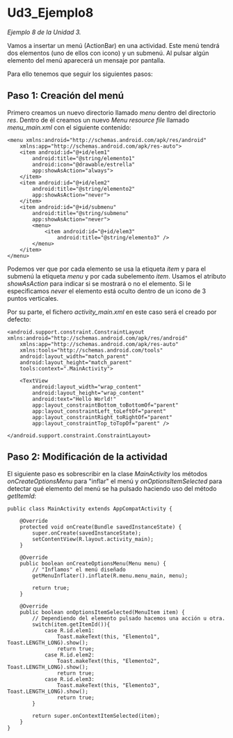 # Ud3_Ejemplo8
_Ejemplo 8 de la Unidad 3._ 

Vamos a insertar un menú (ActionBar) en una actividad. Este menú tendrá dos elementos (uno de ellos con icono) y un submenú. Al pulsar
 algún elemento del menú aparecerá un mensaje por pantalla.

Para ello tenemos que seguir los siguientes pasos:

## Paso 1: Creación del menú

Primero creamos un nuevo directorio llamado _menu_ dentro del directorio _res_. Dentro de él creamos un nuevo _Menu resource file_ 
llamado _menu_main.xml_ con el siguiente contenido:
```
<menu xmlns:android="http://schemas.android.com/apk/res/android"
    xmlns:app="http://schemas.android.com/apk/res-auto">
    <item android:id="@+id/elem1"
        android:title="@string/elemento1"
        android:icon="@drawable/estrella"
        app:showAsAction="always">
    </item>
    <item android:id="@+id/elem2"
        android:title="@string/elemento2"
        app:showAsAction="never">
    </item>
    <item android:id="@+id/submenu"
        android:title="@string/submenu"
        app:showAsAction="never">
        <menu>
            <item android:id="@+id/elem3"
                android:title="@string/elemento3" />
        </menu>
    </item>
</menu>
```
Podemos ver que por cada elemento se usa la etiqueta _item_ y para el submenú la etiqueta _menu_ y por cada subelemento _item_.
Usamos el atributo _showAsAction_ para indicar si se mostrará o no el elemento. Si le especificamos _never_ el elemento está oculto 
dentro de un icono de 3 puntos verticales.

Por su parte, el fichero _activity_main.xml_ en este caso será el creado por defecto:
```
<android.support.constraint.ConstraintLayout xmlns:android="http://schemas.android.com/apk/res/android"
    xmlns:app="http://schemas.android.com/apk/res-auto"
    xmlns:tools="http://schemas.android.com/tools"
    android:layout_width="match_parent"
    android:layout_height="match_parent"
    tools:context=".MainActivity">

    <TextView
        android:layout_width="wrap_content"
        android:layout_height="wrap_content"
        android:text="Hello World!"
        app:layout_constraintBottom_toBottomOf="parent"
        app:layout_constraintLeft_toLeftOf="parent"
        app:layout_constraintRight_toRightOf="parent"
        app:layout_constraintTop_toTopOf="parent" />

</android.support.constraint.ConstraintLayout>
```

## Paso 2: Modificación de la actividad

El siguiente paso es sobrescribir en la clase _MainActivity_ los métodos _onCreateOptionsMenu_ para "inflar" el menú y _onOptionsItemSelected_ para detectar qué 
elemento del menú se ha pulsado haciendo uso del método _getItemId_:
```
public class MainActivity extends AppCompatActivity {

    @Override
    protected void onCreate(Bundle savedInstanceState) {
        super.onCreate(savedInstanceState);
        setContentView(R.layout.activity_main);
    }

    @Override
    public boolean onCreateOptionsMenu(Menu menu) {
        // "Inflamos" el menú diseñado
        getMenuInflater().inflate(R.menu.menu_main, menu);

        return true;
    }

    @Override
    public boolean onOptionsItemSelected(MenuItem item) {
        // Dependiendo del elemento pulsado hacemos una acción u otra.
        switch(item.getItemId()){
            case R.id.elem1:
                Toast.makeText(this, "Elemento1", Toast.LENGTH_LONG).show();
                return true;
            case R.id.elem2:
                Toast.makeText(this, "Elemento2", Toast.LENGTH_LONG).show();
                return true;
            case R.id.elem3:
                Toast.makeText(this, "Elemento3", Toast.LENGTH_LONG).show();
                return true;
        }

        return super.onContextItemSelected(item);
    }
}
```
